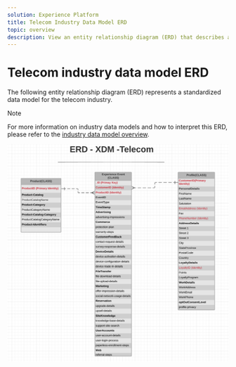 ```yaml
---
solution: Experience Platform
title: Telecom Industry Data Model ERD
topic: overview
description: View an entity relationship diagram (ERD) that describes a standardized data model for the telecom industry, compatible with Experience Data Model (XDM) for use in Adobe Experience Platform.
---
```


# Telecom industry data model ERD

The following entity relationship diagram (ERD) represents a standardized data model for the telecom industry.

>[!NOTE]
>
>For more information on industry data models and how to interpret this ERD, please refer to the [industry data model overview](./overview.md).

![](../../images/industries/telecom.png)